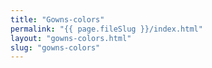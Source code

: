 ```yaml
---
title: "Gowns-colors"
permalink: "{{ page.fileSlug }}/index.html"
layout: "gowns-colors.html"
slug: "gowns-colors"
---
```

